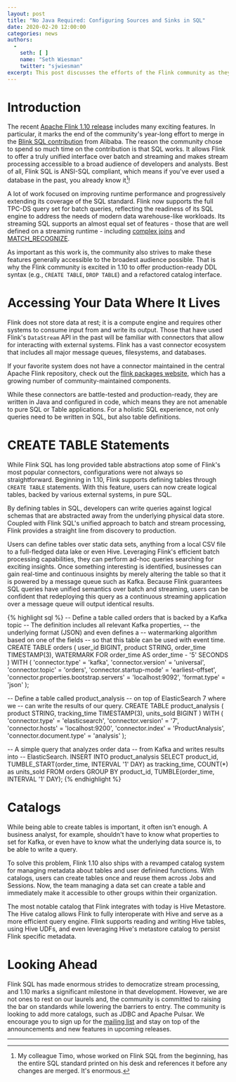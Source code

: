 ```yaml
---
layout: post
title: "No Java Required: Configuring Sources and Sinks in SQL"
date: 2020-02-20 12:00:00
categories: news
authors:
  - 
    seth: [ ]
    name: "Seth Wiesman"
    twitter: "sjwiesman"
excerpt: This post discusses the efforts of the Flink community as they relate to end to end applications with SQL in Apache Flink.
---
```


# Introduction

The recent [Apache Flink 1.10 release](https://flink.apache.org/news/2020/02/11/release-1.10.0.html) includes many exciting features. In particular, it marks the end of the community's year-long effort to merge in the [Blink SQL contribution](https://flink.apache.org/news/2019/02/13/unified-batch-streaming-blink.html) from Alibaba. The reason the community chose to spend so much time on the contribution is that SQL works. It allows Flink to offer a truly unified interface over batch and streaming and makes stream processing accessible to a broad audience of developers and analysts. Best of all, Flink SQL is ANSI-SQL compliant, which means if you've ever used a database in the past, you already know it[^1]!

A lot of work focused on improving runtime performance and progressively extending its coverage of the SQL standard. Flink now supports the full TPC-DS query set for batch queries, reflecting the readiness of its SQL engine to address the needs of modern data warehouse-like workloads. Its streaming SQL supports an almost equal set of features - those that are well defined on a streaming runtime - including [complex joins](https://ci.apache.org/projects/flink/flink-docs-release-1.10/dev/table/streaming/joins.html) and [MATCH_RECOGNIZE](https://ci.apache.org/projects/flink/flink-docs-stable/dev/table/streaming/match_recognize.html).

As important as this work is, the community also strives to make these features generally accessible to the broadest audience possible. That is why the Flink community is excited in 1.10 to offer production-ready DDL syntax (e.g., `CREATE TABLE`, `DROP TABLE`) and a refactored catalog interface.

# Accessing Your Data Where It Lives

Flink does not store data at rest; it is a compute engine and requires other systems to consume input from and write its output. Those that have used Flink's `DataStream` API in the past will be familiar with connectors that allow for interacting with external systems. Flink has a vast connector ecosystem that includes all major message queues, filesystems, and databases.

<div class="alert alert-info">
If your favorite system does not have a connector maintained in the central Apache Flink repository, check out the <a href="https://flink-packages.org">flink packages website</a>, which has a growing number of community-maintained components.
</div>

While these connectors are battle-tested and production-ready, they are written in Java and configured in code, which means they are not amenable to pure SQL or Table applications. For a holistic SQL experience, not only queries need to be written in SQL, but also table definitions.

# CREATE TABLE Statements

While Flink SQL has long provided table abstractions atop some of Flink's most popular connectors, configurations were not always so straightforward. Beginning in 1.10, Flink supports defining tables through `CREATE TABLE` statements. With this feature, users can now create logical tables, backed by various external systems, in pure SQL.

By defining tables in SQL, developers can write queries against logical schemas that are abstracted away from the underlying physical data store. Coupled with Flink SQL's unified approach to batch and stream processing, Flink provides a straight line from discovery to production.

Users can define tables over static data sets, anything from a local CSV file to a full-fledged data lake or even Hive. Leveraging Flink's efficient batch processing capabilities, they can perform ad-hoc queries searching for exciting insights. Once something interesting is identified, businesses can gain real-time and continuous insights by merely altering the table so that it is powered by a message queue such as Kafka. Because Flink guarantees SQL queries have unified semantics over batch and streaming, users can be confident that redeploying this query as a continuous streaming application over a message queue will output identical results.

{% highlight sql %}
-- Define a table called orders that is backed by a Kafka topic -- The definition includes all relevant Kafka properties, -- the underlying format (JSON) and even defines a -- watermarking algorithm based on one of the fields -- so that this table can be used with event time. CREATE TABLE orders ( user_id    BIGINT, product    STRING, order_time TIMESTAMP(3), WATERMARK FOR order_time AS order_time - '5' SECONDS ) WITH ( 'connector.type'         = 'kafka', 'connector.version'      = 'universal', 'connector.topic'        = 'orders', 'connector.startup-mode' = 'earliest-offset', 'connector.properties.bootstrap.servers' = 'localhost:9092', 'format.type' = 'json' );

-- Define a table called product_analysis -- on top of ElasticSearch 7 where we -- can write the results of our query. CREATE TABLE product_analysis ( product     STRING, tracking_time   TIMESTAMP(3), units_sold  BIGINT ) WITH ( 'connector.type'    = 'elasticsearch', 'connector.version' = '7', 'connector.hosts'   = 'localhost:9200', 'connector.index'   = 'ProductAnalysis', 'connector.document.type' = 'analysis' );

-- A simple query that analyzes order data -- from Kafka and writes results into -- ElasticSearch. INSERT INTO product_analysis SELECT product_id, TUMBLE_START(order_time, INTERVAL '1' DAY) as tracking_time, COUNT(*) as units_sold FROM orders GROUP BY product_id, TUMBLE(order_time, INTERVAL '1' DAY);
{% endhighlight %}

# Catalogs

While being able to create tables is important, it often isn't enough. A business analyst, for example, shouldn't have to know what properties to set for Kafka, or even have to know what the underlying data source is, to be able to write a query.

To solve this problem, Flink 1.10 also ships with a revamped catalog system for managing metadata about tables and user definined functions. With catalogs, users can create tables once and reuse them across Jobs and Sessions. Now, the team managing a data set can create a table and immediately make it accessible to other groups within their organization.

The most notable catalog that Flink integrates with today is Hive Metastore. The Hive catalog allows Flink to fully interoperate with Hive and serve as a more efficient query engine. Flink supports reading and writing Hive tables, using Hive UDFs, and even leveraging Hive's metastore catalog to persist Flink specific metadata.

# Looking Ahead

Flink SQL has made enormous strides to democratize stream processing, and 1.10 marks a significant milestone in that development. However, we are not ones to rest on our laurels and, the community is committed to raising the bar on standards while lowering the barriers to entry. The community is looking to add more catalogs, such as JDBC and Apache Pulsar. We encourage you to sign up for the [mailing list](https://flink.apache.org/community.html) and stay on top of the announcements and new features in upcoming releases.

---

[^1]: My colleague Timo, whose worked on Flink SQL from the beginning, has the entire SQL standard printed on his desk and references it before any changes are merged. It's enormous.
